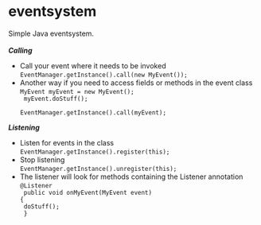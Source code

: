 # eventsystem
 Simple Java eventsystem.<br><br>
**_Calling_**
+ Call your event where it needs to be invoked
  <code>EventManager.getInstance().call(new MyEvent());</code>
+ Another way if you need to access fields or methods in the event class
  <code>MyEvent myEvent = new MyEvent();<br>
  myEvent.doStuff();<br>
  EventManager.getInstance().call(myEvent);</code>

**_Listening_**
+ Listen for events in the class
  <code>EventManager.getInstance().register(this);</code>
+ Stop listening<br>
  <code>EventManager.getInstance().unregister(this);</code>
+ The listener will look for methods containing the Listener annotation<br>
  <code>@Listener<br>
  public void onMyEvent(MyEvent event) {<br>
  doStuff();<br>
  }</code>
